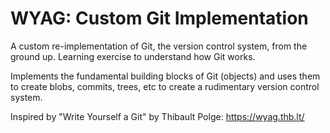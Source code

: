 # WYAG: Custom Git Implementation

A custom re-implementation of Git, the version control system, from the ground up. Learning exercise to understand how Git works.

Implements the fundamental building blocks of Git (objects) and uses them to create blobs, commits, trees, etc to create a rudimentary version control system.


Inspired by "Write Yourself a Git" by Thibault Polge: https://wyag.thb.lt/

